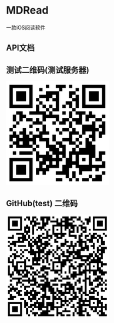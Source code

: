 # MDRead

一款iOS阅读软件

## API文档


## 测试二维码(测试服务器)
[![测试API二维码](/docs/image/image.png)](/docs/image/image.png)

## GitHub(test) 二维码 
[![测试API二维码](/docs/image/qrcode.png)](/docs/image/qrcode.png)